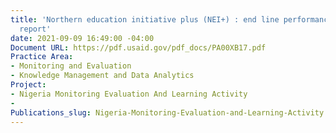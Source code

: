 ```yaml
---
title: 'Northern education initiative plus (NEI+) : end line performance evaluation
  report'
date: 2021-09-09 16:49:00 -04:00
Document URL: https://pdf.usaid.gov/pdf_docs/PA00XB17.pdf
Practice Area:
- Monitoring and Evaluation
- Knowledge Management and Data Analytics
Project:
- Nigeria Monitoring Evaluation And Learning Activity
- 
Publications_slug: Nigeria-Monitoring-Evaluation-and-Learning-Activity
---
```


